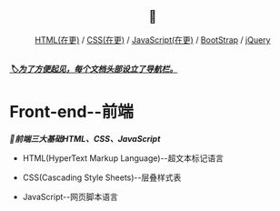 <div align="center">
  <h2>📖</h2>
</div>  
<div align="center">
  <a href="#">HTML(在更)</a> / <a href="#">CSS(在更)</a> / <a href="#">JavaScript(在更)</a> / <a href="#">BootStrap</a> / <a href="#">jQuery</a>
</div>

<br>

***[🏷为了方便起见，每个文档头部设立了导航栏。](#np-jump)***
# Front-end--前端

***📑前端三大基础HTML、CSS、JavaScript*** 

+ HTML(HyperText Markup Language)--超文本标记语言

+ CSS(Cascading Style Sheets)--层叠样式表

+ JavaScript--网页脚本语言
